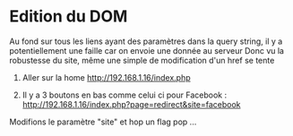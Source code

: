 # Edition du DOM

Au fond sur tous les liens ayant des paramètres dans la query string, il y a potentiellement une faille car on envoie une donnée au serveur
Donc vu la robustesse du site, même une simple de modification d'un href se tente

1. Aller sur la home http://192.168.1.16/index.php

2. Il y a 3 boutons en bas comme celui ci pour Facebook : http://192.168.1.16/index.php?page=redirect&site=facebook

Modifions le paramètre "site" et hop un flag pop ...